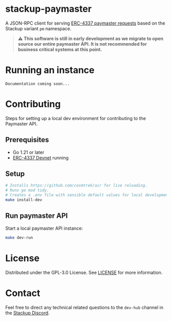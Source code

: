 # stackup-paymaster

A JSON-RPC client for serving [ERC-4337 paymaster requests](https://docs.stackup.sh/docs/paymaster-api-rpc-methods) based on the Stackup variant `pm` namespace.

> **⚠️ This software is still in early development as we migrate to open source our entire paymaster API. It is not recommended for business critical systems at this point.**

# Running an instance

```
Documentation coming soon...
```

# Contributing

Steps for setting up a local dev environment for contributing to the Paymaster API.

## Prerequisites

- Go 1.21 or later
- [ERC-4337 Devnet](https://github.com/stackup-wallet/erc-4337-devnet) running

## Setup

```bash
# Installs https://github.com/cosmtrek/air for live reloading.
# Runs go mod tidy.
# Creates a .env file with sensible default values for local development.
make install-dev
```

## Run paymaster API

Start a local paymaster API instance:

```bash
make dev-run
```

# License

Distributed under the GPL-3.0 License. See [LICENSE](./LICENSE) for more information.

# Contact

Feel free to direct any technical related questions to the `dev-hub` channel in the [Stackup Discord](https://discord.gg/VTjJGvMNyW).
